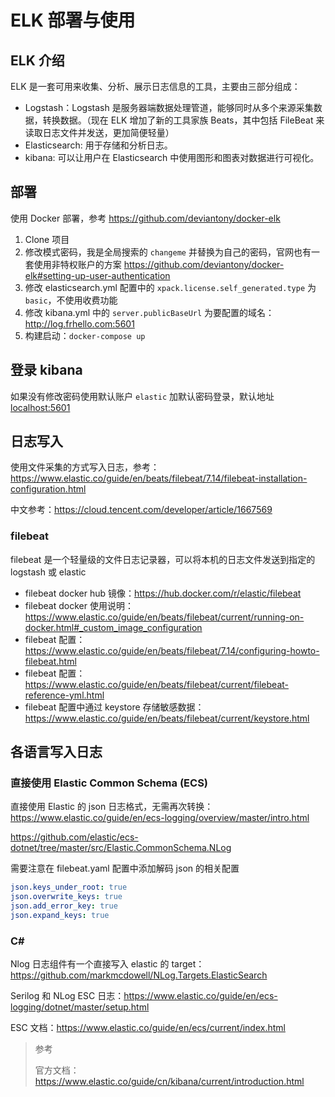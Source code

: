 # ELK 部署与使用


## ELK 介绍

ELK 是一套可用来收集、分析、展示日志信息的工具，主要由三部分组成：

- Logstash：Logstash 是服务器端数据处理管道，能够同时从多个来源采集数据，转换数据。（现在 ELK 增加了新的工具家族 Beats，其中包括 FileBeat 来读取日志文件并发送，更加简便轻量）
- Elasticsearch: 用于存储和分析日志。
- kibana: 可以让用户在 Elasticsearch 中使用图形和图表对数据进行可视化。

## 部署

使用 Docker 部署，参考 <https://github.com/deviantony/docker-elk>

1. Clone 项目
2. 修改模式密码，我是全局搜索的 `changeme` 并替换为自己的密码，官网也有一套使用非特权账户的方案 <https://github.com/deviantony/docker-elk#setting-up-user-authentication>
3. 修改 elasticsearch.yml 配置中的 `xpack.license.self_generated.type` 为 `basic`，不使用收费功能
4. 修改 kibana.yml 中的 `server.publicBaseUrl` 为要配置的域名：<http://log.frhello.com:5601>
5. 构建启动：`docker-compose up`

## 登录 kibana

如果没有修改密码使用默认账户 `elastic` 加默认密码登录，默认地址 <localhost:5601>

## 日志写入

使用文件采集的方式写入日志，参考：<https://www.elastic.co/guide/en/beats/filebeat/7.14/filebeat-installation-configuration.html>

中文参考：<https://cloud.tencent.com/developer/article/1667569>

### filebeat

filebeat 是一个轻量级的文件日志记录器，可以将本机的日志文件发送到指定的 logstash 或 elastic

- filebeat docker hub 镜像：<https://hub.docker.com/r/elastic/filebeat>
- filebeat docker 使用说明：<https://www.elastic.co/guide/en/beats/filebeat/current/running-on-docker.html#_custom_image_configuration>
- filebeat 配置：<https://www.elastic.co/guide/en/beats/filebeat/7.14/configuring-howto-filebeat.html>
- filebeat 配置：<https://www.elastic.co/guide/en/beats/filebeat/current/filebeat-reference-yml.html>
- filebeat 配置中通过 keystore 存储敏感数据：<https://www.elastic.co/guide/en/beats/filebeat/current/keystore.html>

## 各语言写入日志

### 直接使用 Elastic Common Schema (ECS)

直接使用 Elastic 的 json 日志格式，无需再次转换：<https://www.elastic.co/guide/en/ecs-logging/overview/master/intro.html>

<https://github.com/elastic/ecs-dotnet/tree/master/src/Elastic.CommonSchema.NLog>

需要注意在 filebeat.yaml 配置中添加解码 json 的相关配置

```yaml
json.keys_under_root: true
json.overwrite_keys: true
json.add_error_key: true
json.expand_keys: true
```

### C\#

Nlog 日志组件有一个直接写入 elastic 的 target：<https://github.com/markmcdowell/NLog.Targets.ElasticSearch>

Serilog 和 NLog ESC 日志：<https://www.elastic.co/guide/en/ecs-logging/dotnet/master/setup.html>

ESC 文档：<https://www.elastic.co/guide/en/ecs/current/index.html>

> 参考
>
> 官方文档：
> <https://www.elastic.co/guide/cn/kibana/current/introduction.html>

